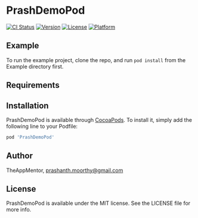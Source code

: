 # PrashDemoPod

[![CI Status](https://img.shields.io/travis/TheAppMentor/PrashDemoPod.svg?style=flat)](https://travis-ci.org/TheAppMentor/PrashDemoPod)
[![Version](https://img.shields.io/cocoapods/v/PrashDemoPod.svg?style=flat)](https://cocoapods.org/pods/PrashDemoPod)
[![License](https://img.shields.io/cocoapods/l/PrashDemoPod.svg?style=flat)](https://cocoapods.org/pods/PrashDemoPod)
[![Platform](https://img.shields.io/cocoapods/p/PrashDemoPod.svg?style=flat)](https://cocoapods.org/pods/PrashDemoPod)

## Example

To run the example project, clone the repo, and run `pod install` from the Example directory first.

## Requirements

## Installation

PrashDemoPod is available through [CocoaPods](https://cocoapods.org). To install
it, simply add the following line to your Podfile:

```ruby
pod 'PrashDemoPod'
```

## Author

TheAppMentor, prashanth.moorthy@gmail.com

## License

PrashDemoPod is available under the MIT license. See the LICENSE file for more info.

